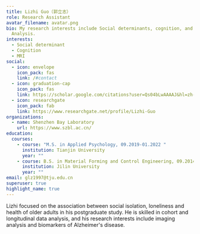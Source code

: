 ```yaml
---
title: Lizhi Guo（郭立志）
role: Research Assistant
avatar_filename: avatar.png
bio: My research interests include Social determinants, cognition, and Imaging
  Analysis.
interests:
  - Social determinant
  - Cognition
  - MRI
social:
  - icon: envelope
    icon_pack: fas
    link: /#contact
  - icon: graduation-cap
    icon_pack: fas
    link: https://scholar.google.com/citations?user=Qs04bLwAAAAJ&hl=zh-CN
  - icon: researchgate
    icon_pack: fab
    link: https://www.researchgate.net/profile/Lizhi-Guo
organizations:
  - name: Shenzhen Bay Laboratory
    url: https://www.szbl.ac.cn/
education:
  courses:
    - course: "M.S. in Applied Psychology, 09.2019-01.2022 "
      institution: Tianjin University
      year: ""
    - course: B.S. in Material Forming and Control Engineering, 09.2014-06.2018
      institution: Jilin University
      year: ""
email: glz1997@tju.edu.cn
superuser: true
highlight_name: true
---
```

Lizhi focused on the association between social isolation, loneliness and health of older adults in his postgraduate study. He is skilled in cohort and longitudinal data analysis, and his research interests include imaging analysis and biomarkers of Alzheimer's disease.
